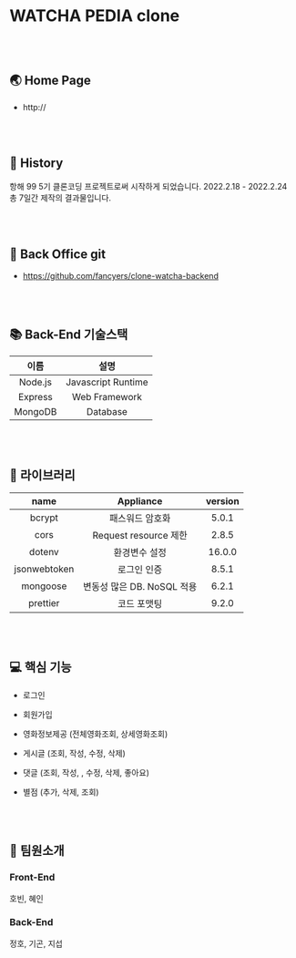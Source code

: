 # WATCHA PEDIA clone 


<br><br>

## 🌏 Home Page

-   http://

<br><br>

## 📖 History
항해 99 5기 클론코딩 프로젝트로써 시작하게 되었습니다. 2022.2.18 - 2022.2.24 총 7일간 제작의 결과물입니다.



<br><br>

## 🏢 Back Office git

-   https://github.com/fancyers/clone-watcha-backend

<br><br>

## 📚 Back-End 기술스택

|  이름   |        설명        |
| :-----: | :----------------: |
| Node.js | Javascript Runtime |
| Express |   Web Framework    |
| MongoDB |      Database      |

<br><br>

## 📒 라이브러리

|     name     |         Appliance          | version  |
| :----------: | :------------------------: | :------: |
|    bcrypt    |      패스워드 암호화       |  5.0.1   |
|     cors     |   Request resource 제한    |  2.8.5   |
|    dotenv    |       환경변수 설정        |  16.0.0  |
| jsonwebtoken |        로그인 인증         |  8.5.1   |
|   mongoose   | 변동성 많은 DB. NoSQL 적용 |  6.2.1   |
|   prettier   |        코드 포맷팅         |  9.2.0   |

<br><br>

## 💻 핵심 기능

-   로그인

-   회원가입

-   영화정보제공 (전체영화조회, 상세영화조회)

-   게시글 (조회, 작성, 수정, 삭제)

-   댓글 (조회, 작성, , 수정, 삭제, 좋아요)

-   별점 (추가, 삭제, 조회)
 

<br><br>

## 🙏 팀원소개

### Front-End
호빈, 혜인

### Back-End
정호, 기곤, 지섭


